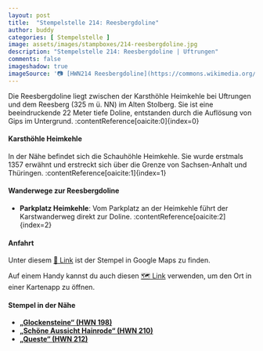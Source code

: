 ```yaml
---
layout: post
title:  "Stempelstelle 214: Reesbergdoline"
author: buddy
categories: [ Stempelstelle ]
image: assets/images/stampboxes/214-reesbergdoline.jpg
description: "Stempelstelle 214: Reesbergdoline | Uftrungen"
comments: false
imageshadow: true
imageSource: '📷 [HWN214 Reesbergdoline](https://commons.wikimedia.org/wiki/File:HWN214_Reesbergdoline.jpg) von <a href="https://en.wikipedia.org/wiki/de:User:Miebner" class="extiw" title="w:de:User:Miebner">w:de:User:Miebner</a> unter Lizenz [CC BY-SA 4.0](https://creativecommons.org/licenses/by-sa/4.0)'
---
```


Die Reesbergdoline liegt zwischen der Karsthöhle Heimkehle bei Uftrungen und dem Reesberg (325 m ü. NN) im Alten Stolberg. Sie ist eine beeindruckende 22 Meter tiefe Doline, entstanden durch die Auflösung von Gips im Untergrund. :contentReference[oaicite:0]{index=0}

#### Karsthöhle Heimkehle

In der Nähe befindet sich die Schauhöhle Heimkehle. Sie wurde erstmals 1357 erwähnt und erstreckt sich über die Grenze von Sachsen-Anhalt und Thüringen. :contentReference[oaicite:1]{index=1}

#### Wanderwege zur Reesbergdoline

- **Parkplatz Heimkehle**: Vom Parkplatz an der Heimkehle führt der Karstwanderweg direkt zur Doline. :contentReference[oaicite:2]{index=2}

#### Anfahrt

Unter diesem [📍 Link](https://www.google.com/maps/dir/?api=1&origin=&destination=51.49778%2C%2010.94777) ist der Stempel in Google Maps zu finden.

<div class="android-only">
  Auf einem Handy kannst du auch diesen 
  <a href="geo:51.49778,10.94777">🗺️ Link</a> 
  verwenden, um den Ort in einer Kartenapp zu öffnen.
  <p></p>
</div>

#### Stempel in der Nähe

- [**„Glockensteine“ (HWN 198)**](/stempelstelle-198-glockensteine)
- [**„Schöne Aussicht Hainrode“ (HWN 210)**](/stempelstelle-210-schoene-aussicht-hainrode)
- [**„Queste“ (HWN 212)**](/stempelstelle-212-queste)
